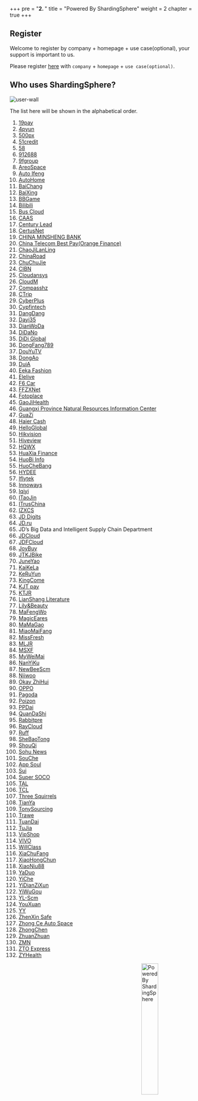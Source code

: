 +++
pre = "<b>2. </b>"
title = "Powered By ShardingSphere"
weight = 2
chapter = true
+++

## Register

Welcome to register by company + homepage + use case(optional), your support is important to us.

Please register [here](https://github.com/sharding-sphere/sharding-sphere/issues/234) with `company` + `homepage` + `use case(optional)`.

## Who uses ShardingSphere?
 
<img src="https://shardingsphere.apache.org/community/image/users/user-wall.png" alt="user-wall" rel="nofollow" />

The list here will be shown in the alphabetical order.

1. <a href="http://www.19pay.com.cn/" rel="nofollow">19pay</a>
1. <a href="https://4pyun.com/" rel="nofollow">4pyun</a>
1. <a href="https://500px.me/" rel="nofollow">500px</a>
1. <a href="https://www.51credit.com/" rel="nofollow">51credit</a>
1. <a href="https://bj.58.com/" rel="nofollow">58</a>
1. <a href="https://www.912688.com/" rel="nofollow">912688</a>
1. <a href="https://www.9fgroup.com/" rel="nofollow">9fgroup</a>
1. <a href="http://www.ascf.com.cn/" rel="nofollow">AreoSpace</a>
1. <a href="https://auto.ifeng.com/" rel="nofollow">Auto Ifeng</a>
1. <a href="https://www.autohome.com.cn/" rel="nofollow">AutoHome</a>
1. <a href="http://www.sdbaichang.com/" rel="nofollow">BaiChang</a>
1. <a href="https://www.baixing.com/" rel="nofollow">BaiXing</a>
1. <a href="https://www.bbgameonline.com/" rel="nofollow">BBGame</a>
1. <a href="https://www.bilibili.com/" rel="nofollow">Bilibili</a>
1. <a href="http://www.dtchuxing.com/" rel="nofollow">Bus Cloud</a>
1. <a href="http://caas.com.cn/" rel="nofollow">CAAS</a>
1. <a href="http://www.iotlead.com/" rel="nofollow">Century Lead</a>
1. <a href="http://www.certusnet.com.cn/" rel="nofollow">CertusNet</a>
1. <a href="http://www.cmbc.com.cn/" rel="nofollow">CHINA MINSHENG BANK</a>
1. <a href="https://www.bestpay.com.cn/" rel="nofollow">China Telecom Best Pay(Orange Finance)</a>
1. <a href="https://www.chaojilanling.cn/" rel="nofollow">ChaoJiLanLing</a>
1. <a href="https://660pp.com/" rel="nofollow">ChinaRoad</a>
1. <a href="https://www.chuchujie.com/" rel="nofollow">ChuChuJie</a>
1. <a href="http://www.cibnvst.com/" rel="nofollow">CIBN</a>
1. <a href="http://www.cloudansys.com/" rel="nofollow">Cloudansys</a>
1. <a href="https://www.cloudm.com/" rel="nofollow">CloudM</a>
1. <a href="http://www.compasshz.com/" rel="nofollow">Compasshz</a>
1. <a href="https://www.ctrip.com/" rel="nofollow">CTrip</a>
1. <a href="http://www.cyberplus.com.cn/" rel="nofollow">CyberPlus</a>
1. <a href="https://www.cypfintech.com/" rel="nofollow">Cypfintech</a>
1. <a href="http://www.dangdang.com/" rel="nofollow">DangDang</a>
1. <a href="https://www.dayi35.com/" rel="nofollow">Dayi35</a>
1. <a href="https://www.dianwoda.com/" rel="nofollow">DianWoDa</a>
1. <a href="http://www.didano.com/" rel="nofollow">DiDaNo</a>
1. <a href="https://www.didiglobal.com/" rel="nofollow">DiDi Global</a>
1. <a href="http://www.dongfang789.com/" rel="nofollow">DongFang789</a>
1. <a href="https://www.douyu.com/" rel="nofollow">DouYuTV</a>
1. <a href="http://edu.dongao.com/" rel="nofollow">DongAo</a>
1. <a href="https://www.duia.com/" rel="nofollow">DuiA</a>
1. <a href="http://www.eeka.cn/" rel="nofollow">Eeka Fashion</a>
1. <a href="https://www.elelive.net/" rel="nofollow">Elelive</a>
1. <a href="http://www.f6car.com/" rel="nofollow">F6 Car</a>
1. <a href="http://www.ffzxnet.com/" rel="nofollow">FFZXNet</a>
1. <a href="https://www.fotoplace.cc/" rel="nofollow">Fotoplace</a>
1. <a href="http://www.gaojihealth.com/" rel="nofollow">GaoJiHealth</a>
1. <a href="http://dnr.gxzf.gov.cn/" rel="nofollow">Guangxi Province Natural Resources Information Center</a>
1. <a href="https://www.guazi.com/" rel="nofollow">GuaZi</a>
1. <a href="https://www.haiercash.com/" rel="nofollow">Haier Cash</a>
1. <a href="https://www.helloglobal.com/" rel="nofollow">HelloGlobal</a>
1. <a href="https://www.hikvision.com/" rel="nofollow">Hikvision</a>
1. <a href="http://www.hiveview.com/" rel="nofollow">Hiveview</a>
1. <a href="http://www.hqwx.com/" rel="nofollow">HQWX</a>
1. <a href="https://www.huaxiafinance.com/" rel="nofollow">HuaXia Finance</a>
1. <a href="https://www.huobiinfo.com/" rel="nofollow">HuoBi Info</a>
1. <a href="http://www.huochebang.com/" rel="nofollow">HuoCheBang</a>
1. <a href="http://www.hydee.cn/" rel="nofollow">HYDEE</a>
1. <a href="https://www.iflytek.com/" rel="nofollow">Iflytek</a>
1. <a href="https://innoways.com/" rel="nofollow">Innoways</a>
1. <a href="https://www.iqiyi.com/" rel="nofollow">Iqiyi</a>
1. <a href="http://www.itaojin.cn/" rel="nofollow">ITaoJin</a>
1. <a href="https://www.itrus.com.cn/" rel="nofollow">ITrusChina</a>
1. <a href="http://www.izxcs.com/" rel="nofollow">IZXCS</a>
1. <a href="https://www.jddglobal.com/" rel="nofollow">JD Digits</a>
1. <a href="https://www.jd.ru/" rel="nofollow">JD.ru</a>
1. JD’s Big Data and Intelligent Supply Chain Department
1. <a href="https://www.jdcloud.com/cn/" rel="nofollow">JDCloud</a>
1. <a href="https://www.jdfcloud.com/" rel="nofollow">JDFCloud</a>
1. <a href="https://www.joybuy.com/" rel="nofollow">JoyBuy</a>
1. <a href="http://www.jtkjbike.com/" rel="nofollow">JTKJBike</a>
1. <a href="http://www.juneyao.com/" rel="nofollow">JuneYao</a>
1. <a href="https://www.kaike.la/" rel="nofollow">KaiKeLa</a>
1. <a href="https://www.keruyun.com/" rel="nofollow">KeRuYun</a>
1. <a href="http://www.kingcome.cn/" rel="nofollow">KingCome</a>
1. <a href="https://www.kjtpay.com/" rel="nofollow">KJT pay</a>
1. <a href="https://www.ktjr.com/" rel="nofollow">KTJR</a>
1. <a href="http://read.zhulang.com/" rel="nofollow">LianShang Literature</a>
1. <a href="https://www.lrlz.com/" rel="nofollow">Lily&Beauty</a>
1. <a href="https://www.mafengwo.cn/" rel="nofollow">MaFengWo</a>
1. <a href="https://magicears.com.cn/" rel="nofollow">MagicEares</a>
1. <a href="http://www.mamagao.cn/" rel="nofollow">MaMaGao</a>
1. <a href="https://www.miaomaifang.com/" rel="nofollow">MiaoMaiFang</a>
1. <a href="https://www.missfresh.cn/" rel="nofollow">MissFresh</a>
1. <a href="https://www.mljr.com/" rel="nofollow">MLJR</a>
1. <a href="https://www.msxf.com/" rel="nofollow">MSXF</a>
1. <a href="https://www.myweimai.com/" rel="nofollow">MyWeiMai</a>
1. <a href="https://www.nanyiku.com/" rel="nofollow">NanYiKu</a>
1. <a href="https://www.newbeescm.com/" rel="nofollow">NewBeeScm</a>
1. <a href="https://www.niiwoo.com/" rel="nofollow">Niiwoo</a>
1. <a href="https://www.okayzhihui.com/" rel="nofollow">Okay ZhiHui</a>
1. <a href="https://www.oppo.com/" rel="nofollow">OPPO</a>
1. <a href="http://www.pagoda.com.cn/" rel="nofollow">Pagoda</a>
1. <a href="https://poizon.com/" rel="nofollow">Poizon</a>
1. <a href="https://www.ppdai.com/" rel="nofollow">PPDai</a>
1. <a href="https://www.quandashi.com/" rel="nofollow">QuanDaShi</a>
1. <a href="https://www.rabbitpre.com/" rel="nofollow">Rabbitpre</a>
1. <a href="https://www.raycloud.com/" rel="nofollow">RayCloud</a>
1. <a href="https://ruff.io/" rel="nofollow">Ruff</a>
1. <a href="https://www.shebaotong.com/" rel="nofollow">SheBaoTong</a>
1. <a href="https://www.01zhuanche.com/" rel="nofollow">ShouQi</a>
1. <a href="https://ss.sohu.com/" rel="nofollow">Sohu News</a>
1. <a href="https://www.souche.com/" rel="nofollow">SouChe</a>
1. <a href="https://www.soulapp.cn/" rel="nofollow">App Soul</a>
1. <a href="https://www.sui.com/" rel="nofollow">Sui</a>
1. <a href="https://www.supersoco.com/" rel="nofollow">Super SOCO</a>
1. <a href="http://www.100tal.com/" rel="nofollow">TAL</a>
1. <a href="https://www.tcl.com/" rel="nofollow">TCL</a>
1. <a href="http://www.3songshu.com/" rel="nofollow">Three Squirrels</a>
1. <a href="https://www.tianya.cn/" rel="nofollow">TianYa</a>
1. <a href="https://TonySourcing.com/" rel="nofollow">TonySourcing</a>
1. <a href="https://www.trawe.cn/" rel="nofollow">Trawe</a>
1. <a href="https://www.tuandai.com/" rel="nofollow">TuanDai</a>
1. <a href="https://www.tujia.com/" rel="nofollow">TuJia</a>
1. <a href="https://www.vip.com/" rel="nofollow">VipShop</a>
1. <a href="https://www.vivo.com/" rel="nofollow">VIVO</a>
1. <a href="https://willclass.com/" rel="nofollow">WillClass</a>
1. <a href="https://www.xiachufang.com/" rel="nofollow">XiaChuFang</a>
1. <a href="https://www.xiaohongchun.com/" rel="nofollow">XiaoHongChun</a>
1. <a href="https://www.xiaoniu88.com/" rel="nofollow">XiaoNiu88</a>
1. <a href="http://www.yaduo.com/" rel="nofollow">YaDuo</a>
1. <a href="https://www.yiche.com/" rel="nofollow">YiChe</a>
1. <a href="https://www.yidianzixun.com/" rel="nofollow">YiDianZiXun</a>
1. <a href="https://www.yiwugou.com/" rel="nofollow">YiWuGou</a>
1. <a href="http://www.yl-scm.com/" rel="nofollow">YL-Scm</a>
1. <a href="https://www.youx.mobi/" rel="nofollow">YouXuan</a>
1. <a href="https://www.yy.com/" rel="nofollow">YY</a>
1. <a href="http://www.zhenxinsafe.com/" rel="nofollow">ZhenXin Safe</a>
1. <a href="http://www.zcckj.com/" rel="nofollow">Zhong Ce Auto Space</a>
1. <a href="http://jszcrj.com/" rel="nofollow">ZhongChen</a>
1. <a href="https://www.zhuanzhuan.com/" rel="nofollow">ZhuanZhuan</a>
1. <a href="https://www.zmn.cn/" rel="nofollow">ZMN</a>
1. <a href="https://www.zto.com/" rel="nofollow">ZTO Express</a>
1. <a href="https://www.zyhealth.com/" rel="nofollow">ZYHealth</a>

<img src="https://shardingsphere.apache.org/community/image/users/powered-by.png" width = "30%" height = "30%" align="right" alt="Powered By ShardingSphere" />
